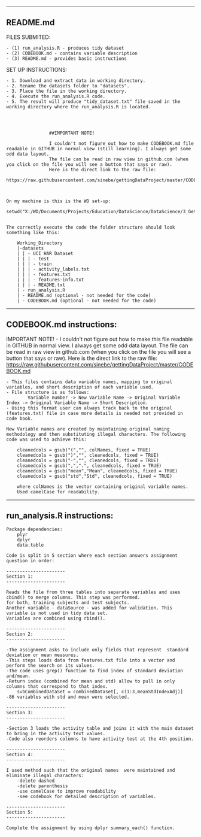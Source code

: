 -----------------------------------------------------------------------------------------------------------------------------------
README.md
-----------------------------------------------------------------------------------------------------------------------------------

FILES SUBMITED:

	- (1) run_analysis.R - produces tidy dataset	
	- (2) CODEBOOK.md - contains variable description	
	- (3) README.md - provides basic instructions

	
	
SET UP INSTRUCTIONS:

	- 1. Download and extract data in working directory. 	
	- 2. Rename the datasets folder to "datasets". 	
	- 3. Place the file in the working directory.	
	- 4. Execute the run_analysis.R code. 	
	- 5. The result will produce "tidy_dataset.txt" file saved in the working directory where the run_analysis.R is located. 
	
	
	

					##IMPORTANT NOTE! 
 
					I couldn't not figure out how to make CODEBOOK.md file readable in GITHUB in normal view (still learning). I always get some odd data layout. 
					The file can be read in raw view in github.com (when you click on the file you will see a button that says or raw). 
					Here is the direct link to the raw file:
					https://raw.githubusercontent.com/sinebe/gettingDataProject/master/CODEBOOK.md
					
					
					
	On my machine is this is the WD set-up:
		setwd("X:/WD/Documents/Projects/Education/DataScience/DataScience/3_Getting_and_Cleaning_Data/Assignment")


	The correctly execute the code the folder structure should look something like this: 
	
		Working_Directory
		|-datasets
		| | - UCI HAR Dataset
		| | | - test
		| | | - train
		| | | - activity_labels.txt
		| | | - features.txt
		| | | - features-info.txt
		| | | - README.txt
		| - run_analysis.R
		| - README.md (optional - not needed for the code)
		| - CODEBOOK.md (optional - not needed for the code)

-----------------------------------------------------------------------------------------------------------------------------------
CODEBOOK.md instructions:
-----------------------------------------------------------------------------------------------------------------------------------
 IMPORTANT NOTE! - I couldn't not figure out how to make this file readable in GITHUB in normal view. I always get some odd data layout. 
					The file can be read in raw view in github.com (when you click on the file you will see a button that says or raw). 
					Here is the direct link to the raw file:
					https://raw.githubusercontent.com/sinebe/gettingDataProject/master/CODEBOOK.md

					
	- This files contains data variable names, mapping to original variables, and short description of each variable used.
	- File structure is as follows:
			Variable number -> New Variable Name -> Original Variable Index -> Original Variable Name -> Short Description.
	- Using this format user can always track back to the original (features.txt) file in case more details is needed not provided in code book.  
	
	New Variable names are created by maintaining original naming methodology and then substituting illegal characters. The following
	code was used to achieve this:
	
		cleanedcols = gsub("(","", colNames, fixed = TRUE)
		cleanedcols = gsub(")","", cleanedcols, fixed = TRUE)
		cleanedcols = gsub("-","", cleanedcols, fixed = TRUE)
		cleanedcols = gsub(",",".", cleanedcols, fixed = TRUE)
		cleanedcols = gsub("mean","Mean", cleanedcols, fixed = TRUE)
		cleanedcols = gsub("std","Std", cleanedcols, fixed = TRUE)
		
		where colNames is the vector containing original variable names.
		Used camelCase for readability.
	
	
	
-----------------------------------------------------------------------------------------------------------------------------------
run_analysis.R instructions:
-----------------------------------------------------------------------------------------------------------------------------------	

	Package dependencies:
		plyr
		dplyr
		data.table
		
	Code is split in 5 section where each section answers assignment question in order:
	
	----------------------
	Section 1:
	----------------------
	
	Reads the file from three tables into separate variables and uses cbind() to merge columns. This step was performed. 
	for both, training subjects and test subjects.
	Another variable - dataSource - was added for validation. This variable is not used in tidy data set. 
	Variables are combined using rbind().

	----------------------
	Section 2:
	----------------------	

	-The assignment asks to include only fields that represent  standard deviation or mean measures.
	-This steps loads data from features.txt file into a vector and perform the search on its values. 
	-The code uses grep() function to find index of standard deviation and/mean. 
	-Return index (combined for mean and std) allow to pull in only columns that correspond to that index.
		subCombinedDataSet = combinedDataset[, c(1:3,meanStdIndexAdj)]
	-86 variables with std and mean were selected.

	----------------------
	Section 3:
	----------------------	

	-Section 3 loads the activity table and joins it with the main dataset to bring in the activity text values.
	-Code also reorders columns to have activity test at the 4th position.
	
	----------------------
	Section 4:
	----------------------	

	I used method such that the original names  were maintained and eliminate illegal characters: 
		-delete dashed
		-delete parenthesis
		-use camelCase to improve readability
		-see codebook for detailed description of variables.
		
	----------------------
	Section 5:
	----------------------		
	
	Complete the assignment by using dplyr summary_each() function. 